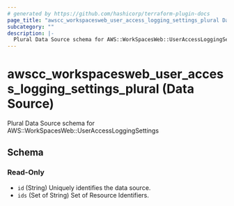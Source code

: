 ```yaml
---
# generated by https://github.com/hashicorp/terraform-plugin-docs
page_title: "awscc_workspacesweb_user_access_logging_settings_plural Data Source - terraform-provider-awscc"
subcategory: ""
description: |-
  Plural Data Source schema for AWS::WorkSpacesWeb::UserAccessLoggingSettings
---
```


# awscc_workspacesweb_user_access_logging_settings_plural (Data Source)

Plural Data Source schema for AWS::WorkSpacesWeb::UserAccessLoggingSettings



<!-- schema generated by tfplugindocs -->
## Schema

### Read-Only

- `id` (String) Uniquely identifies the data source.
- `ids` (Set of String) Set of Resource Identifiers.

